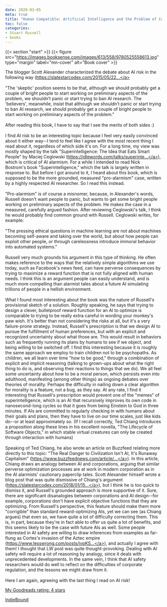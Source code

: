 ```yaml
---
date: 2020-03-05
meta: true
title: "Human Compatible: Artificial Intelligence and the Problem of Control"
toc: false
categories:
- Stuart Russell
- books
---
```


{{< section "start" >}}
{{< figure src="https://images.booksense.com/images/613/558/9780525558613.jpg" type="margin" label="mn-cover" alt="Book cover" >}}

The blogger Scott Alexander characterized the debate about AI risk in the following way (<a target="_blank" href="https://slatestarcodex.com/2015/05/22/ai-researchers-on-ai-risk/):" rel="nofollow noopener">https://slatestarcodex.com/2015/05/22...</a><br /><br />"The 'skeptic' position seems to be that, although we should probably get a couple of bright people to start working on preliminary aspects of the problem, we shouldn’t panic or start trying to ban AI research. The 'believers', meanwhile, insist that although we shouldn’t panic or start trying to ban AI research, we should probably get a couple of bright people to start working on preliminary aspects of the problem."<br /><br />After reading this book, I have to say that I see the merits of both sides :)<br /><br />I find AI risk to be an interesting topic because I feel very easily convinced about it either way--I tend to feel like I agree with the most recent thing I read about it, regardless of which side it's on. For a long time, my view was mostly shaped by the talk "Superintelligence: The Idea that Eats Smart People" by Maciej Ceglowski (<a target="_blank" href="https://idlewords.com/talks/superintelligence.htm" rel="nofollow noopener">https://idlewords.com/talks/superinte...</a>), which is critical of AI alarmism. For a while I intended to read Nick Bostrom's book "Superintelligence," which the talk is largely written in response to. But before I got around to it, I heard about this book, which is supposed to be the more grounded, measured "pro-alarmism" case, written by a highly respected AI researcher. So I read this instead.<br /><br />"Pro-alarmism" is of course a misnomer, because, in Alexander's words, Russell doesn't want people to panic, but wants to get some bright people working on preliminary aspects of the problem. He makes the case in a measured, carefully argued fashion. After reviewing Ceglowski's talk, I think he would probably find common ground with Russell. Ceglowski writes, for example:<br /><br />"The pressing ethical questions in machine learning are not about machines becoming self-aware and taking over the world, but about how people can exploit other people, or through carelessness introduce immoral behavior into automated systems."<br /><br />Russell very much grounds his argument in this type of thinking. He often makes reference to the ways that the relatively simple algorithms we use today, such as Facebook's news feed, can have perverse consequences by trying to maximize a reward function that is not fully aligned with human needs. I think this is an argument people can easily understand, and is much more compelling than alarmist tales about a future AI simulating trillions of people in a hellish environment.<br /><br />What I found most interesting about the book was the nature of Russell's provisional sketch of a solution. Roughly speaking, he says that trying to design a clever, bulletproof reward function for an AI to optimize is comparable to trying to be really extra careful in wording your monkey's paw wish. It's better than not considering the risks at all, but it's a very failure-prone strategy. Instead, Russell's prescription is that we design AI to pursue the fulfillment of human preferences, but with an explicit and recognized uncertainty about what those are. This would result in behaviors such as frequently running its plans by humans to see if we object, and being willing to be switched off. I find this interesting because it is roughly the same approach we employ to train children not to be psychopaths. As children, we all learn over time "how to be good," through a combination of explicit and implicit reasoning (talking to grown-ups about what the right thing to do is, and observing their reactions to things that we do). We all feel some uncertainty about how to be a moral person, which persists even into adulthood, manifesting (among other things) as ongoing debates over theories of morality. Perhaps the difficulty in nailing down a clear algorithm for morality is a feature, not a bug, as they say. At any rate, I find it interesting that Russell's prescription would prevent one of the "memes" of superintelligence, which is an AI that recursively improves its own code in nanosecond-long cycles so that it goes from being Einstein to God in three minutes. If AIs are committed to regularly checking in with humans about their goals and plans, then they have to live on our time scales, just like kids do--or at least approximately so. (If I recall correctly, Ted Chiang introduces a proposition along these lines in his excellent novella, "The Lifecycle of Software Objects," in which stable virtual creatures can only be created through interaction with humans)<br /><br />Speaking of Ted Chiang, he also wrote an article on Buzzfeed relating more directly to this topic: "The Real Danger to Civilization Isn't AI, It's Runaway Capitalism" (<a target="_blank" href="https://www.buzzfeednews.com/article/tedchiang/the-real-danger-to-civilization-isnt-ai-its-runaway" rel="nofollow noopener">https://www.buzzfeednews.com/article/...</a>). In this article, Chiang draws an analogy between AI and corporations, arguing that similar perverse optimization processes are at work in modern corporation as in the AI alarmists' cautionary paperclip tales. Scott Alexander himself wrote a blog post that was quite dismissive of Chiang's argument (<a target="_blank" href="https://slatestarcodex.com/2018/01/15/maybe-the-real-superintelligent-ai-is-extremely-smart-computers/" rel="nofollow noopener">https://slatestarcodex.com/2018/01/15...</a>), but I think he is too quick to dismiss it, and Russell's grounded approach is more supportive of it. Sure, there are significant disanalogies between corporations and AI design--for example, corporations don't have explicit objective functions that they are optimizing. From Russell's perspective, this feature should make them more "corrigible" than standard reward-optimizing AIs, yet we can see (as Chiang argues) that even so, we have quite a lot of difficulty correcting them. This is, in part, because they're in fact able to offer us quite a lot of benefits, and this seems likely to be the case with future AIs as well. Some people interested in AI safety are willing to draw inferences from examples as far-flung as Cortes's invasion of the Aztec empire (<a target="_blank" href="https://www.lesswrong.com/posts/ivpKSjM4D6FbqF4pZ/cortes-pizarro-and-afonso-as-precedents-for-takeover" rel="nofollow noopener">https://www.lesswrong.com/posts/ivpKS...</a>), and actually I agree with them! I thought that LW post was quite thought-provoking. Dealing with AI safety will require a lot of reasoning by analogy, since it deals with unprecedented developments. In the same vein, I think that AI safety researchers would do well to reflect on the difficulties of corporate regulation, and the lessons we might draw from it.<br /><br />Here I am again, agreeing with the last thing I read on AI risk!

[My Goodreads rating: 4 stars](https://www.goodreads.com/review/show/3205613681)  

[IndieBound](https://www.indiebound.org/book/9780525558613)
